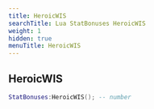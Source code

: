 ```yaml
---
title: HeroicWIS
searchTitle: Lua StatBonuses HeroicWIS
weight: 1
hidden: true
menuTitle: HeroicWIS
---
```

## HeroicWIS
```lua
StatBonuses:HeroicWIS(); -- number
```